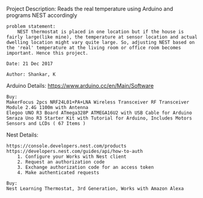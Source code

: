 
Project Description:
    Reads the real temperature using Arduino and programs NEST accordingly
    
    problem statement:
        NEST thermostat is placed in one location but if the house is fairly large(like mine), the temperature at sensor location and actual dwelling location might vary quite large. So, adjusting NEST based on the 'real' temperature at the living room or office room becomes important. Hence this project.

    Date: 21 Dec 2017
    
    Author: Shankar, K

Arduino Details:
    https://www.arduino.cc/en/Main/Software
    
    Buy:
    MakerFocus 2pcs NRF24L01+PA+LNA Wireless Transceiver RF Transceiver Module 2.4G 1100m with Antenna
    Elegoo UNO R3 Board ATmega328P ATMEGA16U2 with USB Cable for Arduino
    Smraza Uno R3 Starter Kit with Tutorial for Arduino, Includes Motors Sensors and LCDs ( 67 Items )
    
Nest Details:
    
    https://console.developers.nest.com/products
    https://developers.nest.com/guides/api/how-to-auth
        1. Configure your Works with Nest client
        2. Request an authorization code
        3. Exchange authorization code for an access token
        4. Make authenticated requests
      
    Buy:
    Nest Learning Thermostat, 3rd Generation, Works with Amazon Alexa
        
    
